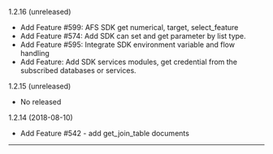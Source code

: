 1.2.16 (unreleased)- Add Feature #599: AFS SDK get numerical, target, select_feature- Add Feature #574: Add SDK can set and get parameter by list type.- Add Feature #595: Integrate SDK environment variable and flow handling- Add Feature: Add SDK services modules, get credential from the subscribed databases or services. 1.2.15 (unreleased)- No released1.2.14 (2018-08-10)- Add Feature #542 - add get_join_table documents-------------------